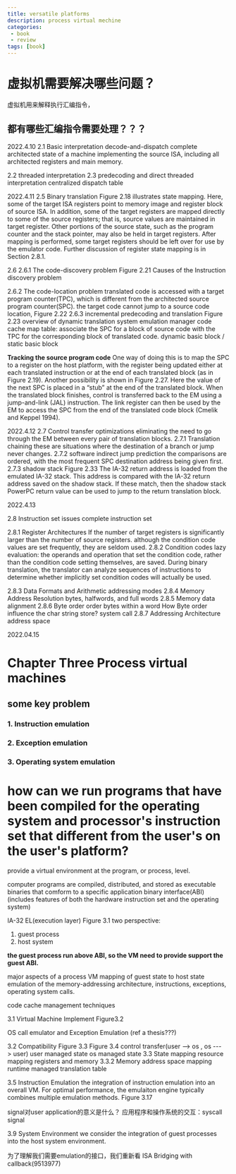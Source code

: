 ```yaml
---
title: versatile platforms 
description: process virtual mechine
categories:
 - book
 - review
tags: [book]
---
```


# 虚拟机需要解决哪些问题？
虚拟机用来解释执行汇编指令，
## 都有哪些汇编指令需要处理？？？




2022.4.10
2.1 Basic interpretation
decode-and-dispatch
complete architected state of a machine implementing the source ISA, including all architected registers and main memory.

2.2 threaded interpretation
2.3 predecoding and direct threaded interpretation
centralized dispatch table

2022.4.11
2.5 Binary translation
Figure 2.18 illustrates state mapping. Here, some of the target ISA registers point to memory image and register block of source ISA. In addition, some of the target registers are mapped directly to some of the source registers; that is, source values are maintained in target register. Other portions of the source state, such as the program counter and the stack pointer, may also be held in target registers. After mapping is performed, some target
registers should be left over for use by the emulator code. Further discussion of register state mapping is in Section 2.8.1.

2.6
2.6.1 The code-discovery problem
Figure 2.21 Causes of the Instruction discovery problem

2.6.2 The code-location problem
translated code is accessed with a target program counter(TPC), which is different from the architected source program counter(SPC).
the target code cannot jump to a source code location, Figure 2.22
2.6.3 incremental predecoding and translation
Figure 2.23 overview of dynamic translation system
emulation manager
code cache
map table: associate the SPC for a block of source code with the TPC for the corresponding block of translated code.
dynamic basic block / static basic block

__Tracking the source program code__
One way of doing this is to map the SPC to a register on the host platform, with the register being updated either at each translated instruction or at the end of each translated block (as in Figure 2.19). Another possibility is shown in Figure 2.27. Here the value of the next SPC is placed in a “stub” at the end of the translated block. When the translated block finishes, control is transferred back to the EM using a jump-and-link (JAL) instruction. The link register can then be used by the EM to access the SPC from the end of the translated code block (Cmelik and Keppel 1994).

2022.4.12
2.7 Control transfer optimizations
eliminating the need to go through the EM between every pair of translation blocks.
2.7.1 Translation chaining
these are situations where the destination of a branch or jump never changes.
2.7.2 software indirect jump prediction
the comparisons are ordered, with the most frequent SPC destination address being given first.
2.7.3 shadow stack
Figure 2.33
The IA-32 return address is loaded from the emulated IA-32 stack. This address is compared with the IA-32 return address saved on the shadow stack. If these match, then the shadow stack PowerPC return value can be used to jump to the return translation block.



2022.4.13

2.8 Instruction set issues
complete instruction set

2.8.1 Register Architectures
If the number of target registers is significantly larger than the number of source registers.
although the condition code values are set frequently, they are seldom used. 
2.8.2 Condition codes
lazy evaluation: the operands and operation that set the condition code, rather than the condition code setting themselves, are saved.
During binary translation, the translator can analyze sequences of instructions to determine whether implicitly set condition codes will actually be used.

2.8.3 Data Formats and Arithmetic
addressing modes
2.8.4 Memory Address Resolution
bytes, halfwords, and full words
2.8.5 Memory data alignment
2.8.6 Byte order
order bytes within a word
How Byte order influence the char string store?
system call
2.8.7 Addressing Architecture
address space

2022.04.15


# Chapter Three Process virtual machines
## some key problem

### 1. Instruction emulation
### 2. Exception emulation
### 3. Operating system emulation







# how can we run programs that have been compiled for the operating system and processor's instruction set that different from the user's on the user's platform?

provide a virtual environment at the program, or process, level.

computer programs are compiled, distributed, and stored as executable binaries that comform to a specific application binary interface(ABI)(includes features of both the hardware instruction set and the operating system)

IA-32 EL(execution layer)
Figure 3.1
two perspective: 
1. guest process 
2. host system

**the guest process run above ABI, so the VM need to provide support the guest ABI.**

major aspects of a process VM
mapping of guest state to host state
emulation of the memory-addressing architecture, 
instructions, 
exceptions, 
operating system calls.

code cache management techniques

3.1 Virtual Machine Implement
Figure3.2

OS call emulator and Exception Emulation (ref a thesis???)

3.2 Compatibility
Figure 3.3
Figure 3.4
control transfer(user --> os , os ---> user)
user managed state
os managed state
3.3 State mapping
resource mapping 
registers and memory
3.3.2 Memory address space mapping
runtime managed translation table


3.5 Instruction Emulation
the integration of instruction emulation into an overall VM.
For optimal performance, the emulaiton engine typically combines multiple emulation methods.
Figure 3.17

signal对user application的意义是什么？
应用程序和操作系统的交互：syscall signal


3.9 System Environment
we consider the integration of guest processes into the host system environment.

为了理解我们需要emulation的接口，我们重新看 ISA Bridging with callback(9513977)
